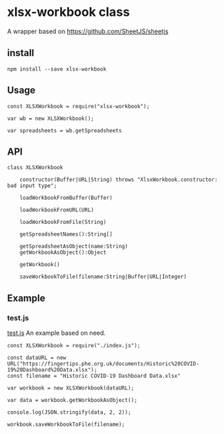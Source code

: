 # xlsx-workbook class

A wrapper based on https://github.com/SheetJS/sheetjs

## install

```
npm install --save xlsx-workbook
```

## Usage

```
const XLSXWorkbook = require("xlsx-workbook");

var wb = new XLSXWorkbook();

var spreadsheets = wb.getSpreadsheets
```
## API

```
class XLSXWorkbook

    constructor(Buffer|URL|String) throws "XlsxWorkbook.constructor: bad input type";

    loadWorkbookFromBuffer(Buffer)

    loadWorkbookFromURL(URL)

    loadWorkbookFromFile(String)

    getSpreadsheetNames():String[]

    getSpreadsheetAsObject(name:String)
    getWorkbookAsObject():Object

    getWorkbook()

    saveWorkbookToFile(filename:String|Buffer|URL|Integer)
```

## Example

### test.js
[test.js](https://github.com/AaronNGray/xlsx-workbook/blob/master/test.js) An example based on need.

```
const XLSXWorkbook = require("./index.js");

const dataURL = new URL("https://fingertips.phe.org.uk/documents/Historic%20COVID-19%20Dashboard%20Data.xlsx");
const filename = "Historic COVID-19 Dashboard Data.xlsx"

var workbook = new XLSXWorkbook(dataURL);

var data = workbook.getWorkbookAsObject();

console.log(JSON.stringify(data, 2, 2));

workbook.saveWorkbookToFile(filename);
```

